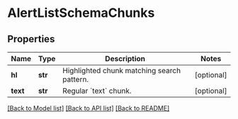 # AlertListSchemaChunks


## Properties
Name | Type | Description | Notes
------------ | ------------- | ------------- | -------------
**hl** | **str** | Highlighted chunk matching search pattern. | [optional] 
**text** | **str** | Regular &#x60;text&#x60; chunk. | [optional] 

[[Back to Model list]](../README.md#documentation-for-models) [[Back to API list]](../README.md#documentation-for-api-endpoints) [[Back to README]](../README.md)


